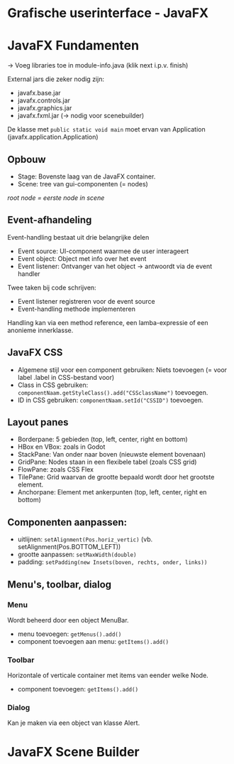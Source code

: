 # Grafische userinterface - JavaFX

# JavaFX Fundamenten

-> Voeg libraries toe in module-info.java (klik next i.p.v. finish)

External jars die zeker nodig zijn:
- javafx.base.jar
- javafx.controls.jar
- javafx.graphics.jar
- javafx.fxml.jar (-> nodig voor scenebuilder)

De klasse met `public static void main` moet ervan van Application (javafx.application.Application)

## Opbouw

- Stage: Bovenste laag van de JavaFX container.
- Scene: tree van gui-componenten (= nodes)

*root node = eerste node in scene*

## Event-afhandeling

Event-handling bestaat uit drie belangrijke delen
- Event source: UI-component waarmee de user interageert
- Event object: Object met info over het event
- Event listener: Ontvanger van het object -> antwoordt via de event handler

Twee taken bij code schrijven:
- Event listener registreren voor de event source
- Event-handling methode implementeren

Handling kan via een method reference, een lamba-expressie of een anonieme innerklasse.

## JavaFX CSS
- Algemene stijl voor een component gebruiken: Niets toevoegen (= voor label .label in CSS-bestand voor) <br>
- Class in CSS gebruiken: `componentNaam.getStyleClass().add("CSSclassName")` toevoegen.
- ID in CSS gebruiken: `componentNaam.setId("CSSID")` toevoegen.

## Layout panes
- Borderpane: 5 gebieden (top, left, center, right en bottom)
- HBox en VBox: zoals in Godot
- StackPane: Van onder naar boven (nieuwste element bovenaan)
- GridPane: Nodes staan in een flexibele tabel (zoals CSS grid)
- FlowPane: zoals CSS Flex
- TilePane: Grid waarvan de grootte bepaald wordt door het grootste element.
- Anchorpane: Element met ankerpunten (top, left, center, right en bottom)

## Componenten aanpassen:
- uitlijnen: `setAlignment(Pos.horiz_vertic)` (vb. setAlignment(Pos.BOTTOM_LEFT))
- grootte aanpassen: `setMaxWidth(double)`
- padding: `setPadding(new Insets(boven, rechts, onder, links))`

## Menu's, toolbar, dialog
### Menu

Wordt beheerd door een object MenuBar.
- menu toevoegen: `getMenus().add()`
- component toevoegen aan menu: `getItems().add()`

### Toolbar

Horizontale of verticale container met items van eender welke Node.

- component toevoegen: `getItems().add()`

### Dialog

Kan je maken via een object van klasse Alert.

# JavaFX Scene Builder